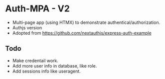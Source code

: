 # Auth-MPA - V2

- Multi-page app (using HTMX) to demonstrate authentical/authorization.
- Authjs version
- Adopted from https://github.com/nextauthjs/express-auth-example

## Todo

- Make credentail work.
- Add more user info in database, like role.
- Add sessions info like useragent.
